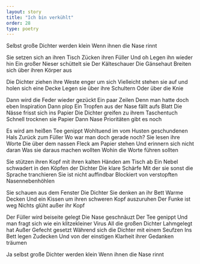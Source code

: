 ```yaml
---
layout: story
title: "Ich bin verkühlt"
order: 28
type: poetry
---
```


Selbst große Dichter werden klein
Wenn ihnen die Nase rinnt

Sie setzen sich an ihren Tisch
Zücken ihren Füller
Und oh
Legen ihn wieder hin
Ein großer Nieser schüttelt sie
Der Kälteschauer
Die Gänsehaut
Breiten sich über ihren Körper aus

Die Dichter ziehen ihre Weste enger um sich
Vielleicht stehen sie auf und holen sich eine Decke
Legen sie über ihre Schultern
Oder über die Knie

Dann wird die Feder wieder gezückt
Ein paar Zeilen
Denn man hatte doch eben Inspiration
Dann plop
Ein Tropfen aus der Nase fällt aufs Blatt
Die Nässe frisst sich ins Papier
Die Dichter greifen zu ihrem Taschentuch
Schnell trocknen sie Papier
Dann Nase 
Prioritäten gibt es noch

Es wird am heißen Tee genippt
Wohltuend im vom Husten geschundenen Hals
Zurück zum Füller
Wo war man doch gerade noch?
Sie lesen ihre Worte
Die über dem nassen Fleck am Papier stehen
Und erinnern sich nicht daran
Was sie daraus machen wollten
Wohin die Worte führen sollten

Sie stützen ihren Kopf mit ihren kalten Händen am Tisch ab
Ein Nebel schwadert in den Köpfen der Dichter
Die klare Schärfe
Mit der sie sonst die Sprache tranchieren
Sie ist nicht auffindbar
Blockiert von verstopften Nasennebenhöhlen

Sie schauen aus dem Fenster
Die Dichter
Sie denken an ihr Bett
Warme Decken
Und ein Kissen um ihren schweren Kopf auszuruhen
Der Funke ist weg
Nichts glüht außer ihr Kopf

Der Füller wird beiseite gelegt
Die Nase geschnäuzt
Der Tee genippt
Und man fragt sich wie ein klitzekleiner Virus
All die großen Dichter
Lahmgelegt hat
Außer Gefecht gesetzt
Während sich die Dichter mit einem Seufzen
Ins Bett legen
Zudecken
Und von der einstigen Klarheit ihrer Gedanken träumen

Ja selbst große Dichter werden klein
Wenn ihnen die Nase rinnt
